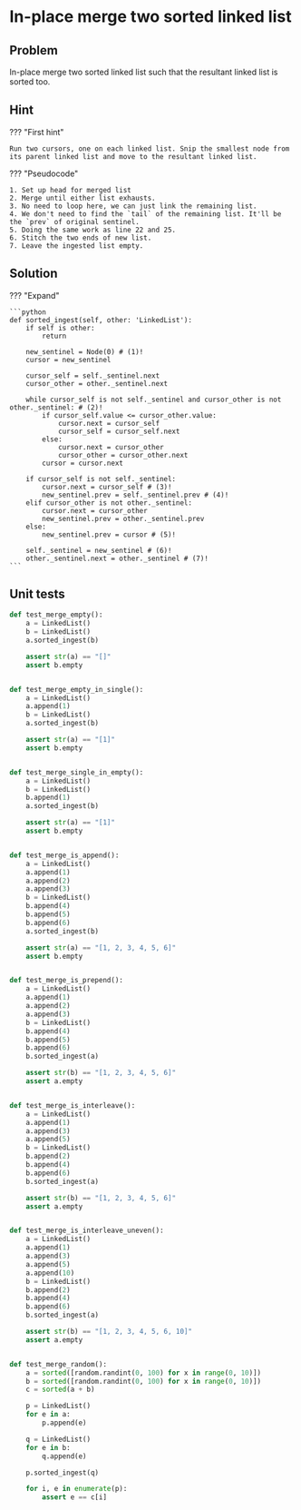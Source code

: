 # In-place merge two sorted linked list

<style>
.md-logo img {
  content: url('/data-structures/linked-list/polyline-light.svg');
}

:root [data-md-color-scheme=slate] .md-logo img  {
  content: url('/data-structures/linked-list/polyline-night.svg');
}
</style>

## Problem

In-place merge two sorted linked list such that the resultant linked list is sorted too.

## Hint

??? "First hint"

    Run two cursors, one on each linked list. Snip the smallest node from its parent linked list and move to the resultant linked list.

??? "Pseudocode"

    1. Set up head for merged list
    2. Merge until either list exhausts.
    3. No need to loop here, we can just link the remaining list.
    4. We don't need to find the `tail` of the remaining list. It'll be the `prev` of original sentinel.
    5. Doing the same work as line 22 and 25.
    6. Stitch the two ends of new list.
    7. Leave the ingested list empty.

## Solution

??? "Expand"

    ```python
    def sorted_ingest(self, other: 'LinkedList'):
        if self is other:
            return

        new_sentinel = Node(0) # (1)!
        cursor = new_sentinel

        cursor_self = self._sentinel.next
        cursor_other = other._sentinel.next

        while cursor_self is not self._sentinel and cursor_other is not other._sentinel: # (2)!
            if cursor_self.value <= cursor_other.value:
                cursor.next = cursor_self
                cursor_self = cursor_self.next
            else:
                cursor.next = cursor_other
                cursor_other = cursor_other.next
            cursor = cursor.next

        if cursor_self is not self._sentinel:
            cursor.next = cursor_self # (3)!
            new_sentinel.prev = self._sentinel.prev # (4)!
        elif cursor_other is not other._sentinel:
            cursor.next = cursor_other
            new_sentinel.prev = other._sentinel.prev
        else:
            new_sentinel.prev = cursor # (5)!

        self._sentinel = new_sentinel # (6)!
        other._sentinel.next = other._sentinel # (7)!
    ```

## Unit tests

```python linenums="1"
def test_merge_empty():
    a = LinkedList()
    b = LinkedList()
    a.sorted_ingest(b)

    assert str(a) == "[]"
    assert b.empty


def test_merge_empty_in_single():
    a = LinkedList()
    a.append(1)
    b = LinkedList()
    a.sorted_ingest(b)

    assert str(a) == "[1]"
    assert b.empty


def test_merge_single_in_empty():
    a = LinkedList()
    b = LinkedList()
    b.append(1)
    a.sorted_ingest(b)

    assert str(a) == "[1]"
    assert b.empty


def test_merge_is_append():
    a = LinkedList()
    a.append(1)
    a.append(2)
    a.append(3)
    b = LinkedList()
    b.append(4)
    b.append(5)
    b.append(6)
    a.sorted_ingest(b)

    assert str(a) == "[1, 2, 3, 4, 5, 6]"
    assert b.empty


def test_merge_is_prepend():
    a = LinkedList()
    a.append(1)
    a.append(2)
    a.append(3)
    b = LinkedList()
    b.append(4)
    b.append(5)
    b.append(6)
    b.sorted_ingest(a)

    assert str(b) == "[1, 2, 3, 4, 5, 6]"
    assert a.empty


def test_merge_is_interleave():
    a = LinkedList()
    a.append(1)
    a.append(3)
    a.append(5)
    b = LinkedList()
    b.append(2)
    b.append(4)
    b.append(6)
    b.sorted_ingest(a)

    assert str(b) == "[1, 2, 3, 4, 5, 6]"
    assert a.empty


def test_merge_is_interleave_uneven():
    a = LinkedList()
    a.append(1)
    a.append(3)
    a.append(5)
    a.append(10)
    b = LinkedList()
    b.append(2)
    b.append(4)
    b.append(6)
    b.sorted_ingest(a)

    assert str(b) == "[1, 2, 3, 4, 5, 6, 10]"
    assert a.empty


def test_merge_random():
    a = sorted([random.randint(0, 100) for x in range(0, 10)])
    b = sorted([random.randint(0, 100) for x in range(0, 10)])
    c = sorted(a + b)

    p = LinkedList()
    for e in a:
        p.append(e)

    q = LinkedList()
    for e in b:
        q.append(e)

    p.sorted_ingest(q)

    for i, e in enumerate(p):
        assert e == c[i]
```
